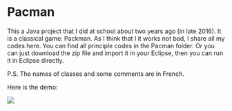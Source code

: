 # Pacman
This a Java project that I did at school about two years ago (in late 2016). It is a classical game: Packman. As I think that I it works not bad, I share all my codes here. You can find all principle codes in the Pacman folder. Or you can just download the zip file and import it in your Eclipse, then you can run it in Eclipse directly.

P.S. The names of classes and some comments are in French.

Here is the demo:

![](animation.gif)
